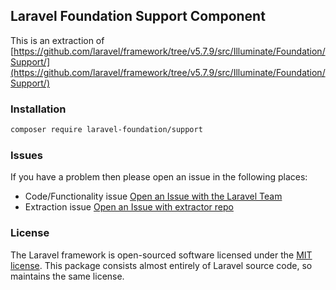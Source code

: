 ## Laravel Foundation Support Component

This is an extraction of [https://github.com/laravel/framework/tree/v5.7.9/src/Illuminate/Foundation/Support/](https://github.com/laravel/framework/tree/v5.7.9/src/Illuminate/Foundation/Support/)

### Installation

```bash
composer require laravel-foundation/support
```


### Issues

If you have a problem then please open an issue in the following places:

* Code/Functionality issue [Open an Issue with the Laravel Team](https://github.com/laravel/framework/issues/new/choose)
* Extraction issue [Open an Issue with extractor repo](https://github.com/laravel-foundation/readme/issues/new)


### License

The Laravel framework is open-sourced software licensed under the [MIT license](http://opensource.org/licenses/MIT). This package consists almost entirely of Laravel source code, so maintains the same license.
